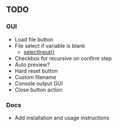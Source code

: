 
## TODO

### GUI

- Load file button
- File select if variable is blank
    - [selectInput()](https://processing.org/reference/selectInput_.html)
- Checkbox for recursive on confirm step
- Auto preview?
- Hard reset button
- Custom filename
- Console output GUI
- Close button action


### Docs

- Add installation and usage instructions


